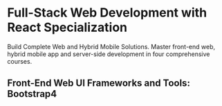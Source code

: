 # Full-Stack Web Development with React Specialization

Build Complete Web and Hybrid Mobile Solutions. Master front-end web, hybrid mobile app and server-side development in four comprehensive courses.

## Front-End Web UI Frameworks and Tools: Bootstrap4

